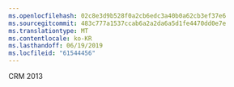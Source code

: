 ```yaml
---
ms.openlocfilehash: 02c8e3d9b528f0a2cb6edc3a40b0a62cb3ef37e6
ms.sourcegitcommit: 483c777a1537ccab6a2a2da6a5d1fe4470dd0e7e
ms.translationtype: MT
ms.contentlocale: ko-KR
ms.lasthandoff: 06/19/2019
ms.locfileid: "61544456"
---
```

CRM 2013